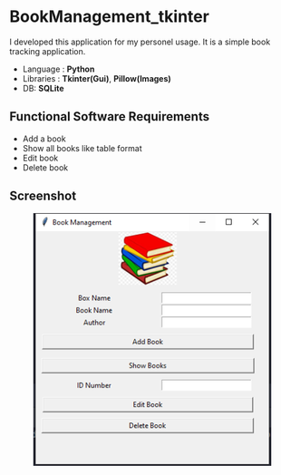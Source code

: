 # BookManagement_tkinter

I developed this application for my personel usage. It is a simple book tracking application.

- Language : **Python** 
- Libraries : **Tkinter(Gui)**, **Pillow(Images)**
- DB: **SQLite** 

## Functional Software Requirements
- Add a book
- Show all books like table format
- Edit book
- Delete book


## Screenshot

<p align="center">
 <img src="1ss.PNG" width="420" alt="Main Screen" />
</p>

